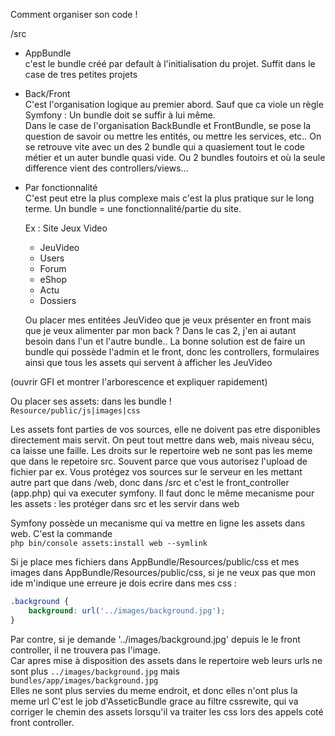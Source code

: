 Comment organiser son code !
  
/src

- AppBundle  
    c'est le bundle créé par default à l'initialisation du projet. Suffit dans le case de tres petites projets
- Back/Front  
    C'est l'organisation logique au premier abord. Sauf que ca viole un règle Symfony : Un bundle doit se suffir à lui même.  
    Dans le case de l'organisation BackBundle et FrontBundle, se pose la question de savoir ou mettre les entités, ou mettre les services, etc.. On se retrouve vite avec un des 2 bundle qui a quasiement tout le code métier et un auter bundle quasi vide. Ou 2 bundles foutoirs et où la seule difference vient des controllers/views...
- Par fonctionnalité  
    C'est peut etre la plus complexe mais c'est la plus pratique sur le long terme. Un bundle = une fonctionnalité/partie du site.
    
    Ex : Site Jeux Video  
    - JeuVideo
    - Users
    - Forum
    - eShop
    - Actu
    - Dossiers
      
    Ou placer mes entitées JeuVideo que je veux présenter en front mais que je veux alimenter par mon back ?
    Dans le cas 2, j'en ai autant besoin dans l'un et l'autre bundle..
    La bonne solution est de faire un bundle qui possède l'admin et le front, donc les controllers, formulaires ainsi que tous les assets qui servent à afficher les JeuVideo
    
    
(ouvrir GFI et montrer l'arborescence et expliquer rapidement)


Ou placer ses assets: dans les bundle !  
`Resource/public/js|images|css`  

Les assets font parties de vos sources, elle ne doivent pas etre disponibles directement mais servit.
On peut tout mettre dans web, mais niveau sécu, ca laisse une faille. Les droits sur le repertoire web ne sont pas les meme que dans le repetoire src. Souvent parce que vous autorisez l'upload de fichier par ex.
Vous protégez vos sources sur le serveur en les mettant autre part que dans /web, donc dans /src et c'est le front_controller (app.php) qui va executer symfony. Il faut donc le même mecanisme pour les assets : les protéger dans src et les servir dans web

Symfony possède un mecanisme qui va mettre en ligne les assets dans web. C'est la commande  
`php bin/console assets:install web --symlink`


Si je place mes fichiers dans AppBundle/Resources/public/css et mes images dans AppBundle/Resources/public/css, si je ne veux pas que mon ide m'indique une erreure je dois ecrire dans mes css :  
```css
.background {
    background: url('../images/background.jpg');
}
```
 
Par contre, si je demande '../images/background.jpg' depuis le le front controller, il ne trouvera pas l'image.  
Car apres mise à disposition des assets dans le repertoire web leurs urls ne sont plus 
`../images/background.jpg` mais `bundles/app/images/background.jpg`  
Elles ne sont plus servies du meme endroit, et donc elles n'ont plus la meme url
C'est le job d'AsseticBundle grace au filtre cssrewite, qui va corriger le chemin des assets lorsqu'il va traiter les css lors des appels coté front controller.